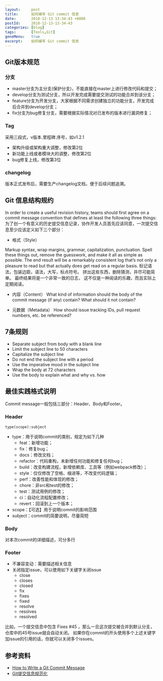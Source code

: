 ```yaml
---
layout:     post
title:      如何编写 Git commit 信息
date:       2018-12-13 13:34:43 +0800
postId:     2018-12-13-13-34-43
categories: [blog]
tags:       [Tools,Git]
geneMenu:   true
excerpt:    如何编写 Git commit 信息
---
```


## Git版本规范

### 分支

* master分支为主分支(保护分支)，不能直接在master上进行修改代码和提交；
* develop分支为测试分支，所以开发完成需要提交测试的功能合并到该分支；
* feature分支为开发分支，大家根据不同需求创建独立的功能分支，开发完成后合并到develop分支；
* fix分支为bug修复分支，需要根据实际情况对已发布的版本进行漏洞修复；

### Tag

采用三段式，v版本.里程碑.序号，如v1.2.1

* 架构升级或架构重大调整，修改第2位
* 新功能上线或者模块大的调整，修改第2位
* bug修复上线，修改第3位

### changelog

版本正式发布后，需要生产changelog文档，便于后续问题追溯。

## Git 信息结构规约

In order to create a useful revision history, teams should first agree on a commit message convention 
that defines at least the following three things:
为了创一个有意义的历史提交信息记录，协作开发人员首先应该同意，一次提交信息至少应该定义如下三个部分：

* 格式（Style）

Markup syntax, wrap margins, grammar, capitalization, punctuation. Spell these things out, remove
the guesswork, and make it all as simple as possible. The end result will be a remarkably consistent log
that’s not only a pleasure to read but that actually does get read on a regular basis.
标记语法，包装边距，语法，大写，标点符号。 拼出这些东西，删除猜测，并尽可能简单。 最终结果将是一个非常一致的日志，
这不仅是一种阅读的乐趣，而且实际上定期阅读。


* 内容（Content）
What kind of information should the body of the commit message (if any) contain? What should it not contain?

* 元数据（Metadata）
How should issue tracking IDs, pull request numbers, etc. be referenced?

## 7条规则

* Separate subject from body with a blank line
* Limit the subject line to 50 characters
* Capitalize the subject line
* Do not end the subject line with a period
* Use the imperative mood in the subject line
* Wrap the body at 72 characters
* Use the body to explain what and why vs. how

## 最佳实践格式说明

Commit message一般包括三部分：Header、Body和Footer。

### Header

```log
type(scope):subject
```

* type：用于说明commit的类别，规定为如下几种
  - feat：新增功能；
  - fix：修复bug；
  - docs：修改文档；
  - refactor：代码重构，未新增任何功能和修复任何bug；
  - build：改变构建流程，新增依赖库、工具等（例如webpack修改）；
  - style：仅仅修改了空格、缩进等，不改变代码逻辑；
  - perf：改善性能和体现的修改；
  - chore：非src和test的修改；
  - test：测试用例的修改；
  - ci：自动化流程配置修改；
  - revert：回滚到上一个版本；
* scope：【可选】用于说明commit的影响范围
* subject：commit的简要说明，尽量简短 

### Body

对本次commit的详细描述，可分多行

### Footer

* 不兼容变动：需要描述相关信息
* 关闭指定issue，可以使用如下关键字关闭issue
  - close
  - closes
  - closed
  - fix
  - fixes
  - fixed
  - resolve
  - resolves
  - resolved

比如，一个提交信息中包含 Fixes #45 ，那么一旦这次提交被合并到默认分支，仓库中的45号issue就会自动关闭。
如果你在commit的开头使用多个上述关键字加issue的引用的话，你就可以关闭多个issues。

## 参考资料

* [How to Write a Git Commit Message](https://chris.beams.io/posts/git-commit/)
* [Git提交信息规范化](https://blog.csdn.net/ligang2585116/article/details/80284819)